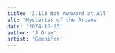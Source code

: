 ```yaml
---
title: '3.113 Not Awkward at All'
alt: 'Mysteries of the Arcana'
date: '2024-10-03'
author: 'J Gray'
artist: 'Gennifer'
---
```

